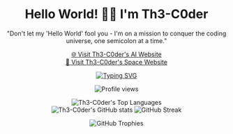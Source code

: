 <h1 align="center">Hello World! 👋🏻 I'm Th3-C0der</h1>
<p align="center">"Don't let my 'Hello World' fool you - I'm on a mission to conquer the coding universe, one semicolon at a time."</p>

<p align="center">
  <a href="https://Th3-AI.github.io">🌐 Visit Th3-C0der's AI Website</a><br>
  <a href="https://Th3-Space.onrender.com">🚀 Visit Th3-C0der's Space Website</a>
</p>

<p align="center">
  <a href="https://Th3-AI.github.io">
    <img src="https://readme-typing-svg.demolab.com?font=Rubik+Glitch&size=38&pause=1000&color=00FF00&width=450&lines=Hello+I+Am+Th3-C0der" alt="Typing SVG">
  </a>
</p>

<p align="center">
  <img src="https://komarev.com/ghpvc/?username=Th3-C0der&label=Profile%20views&color=00ff00&style=flat" alt="Profile views">
</p>

<p align="center">
  <img src="https://github-readme-stats.vercel.app/api/top-langs/?username=Th3-C0der&theme=chartreuse-dark&show_icons=true&layout=compact&hide_progress=false" alt="Th3-C0der's Top Languages"><br>
  <img src="https://github-readme-stats.vercel.app/api?username=Th3-C0der&show_icons=true&theme=chartreuse-dark" alt="Th3-C0der's GitHub stats">
  <img src="https://github-readme-streak-stats.herokuapp.com?user=Th3-C0der&theme=chartreuse-dark" alt="GitHub Streak">
</p>

<p align="center">
  <img src="https://github-profile-trophy.vercel.app/?username=Th3-C0der&theme=matrix" alt="GitHub Trophies">
</p>

<!---
Th3-C0der/Th3-C0der is a ✨ special ✨ repository because its `README.md` (this file) appears on your GitHub profile.
You can click the Preview link to take a look at your changes.
--->
